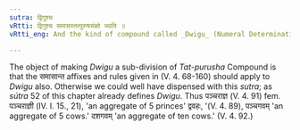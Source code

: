 ```yaml
---
sutra: द्विगुश्च
vRtti: द्विगुश्च समासस्तत्पुरुषसंज्ञो भवति ॥
vRtti_eng: And the kind of compound called _Dwigu_ (Numeral Determinative Compound) is also called _Tat-purusha_.

---
```

The object of making _Dwigu_ a sub-division of _Tat-purusha_ Compound is that the समासान्त affixes and rules given in (V. 4. 68-160) should apply to _Dwigu_ also. Otherwise we could well have dispensed with this _sutra_; as _sútra_ 52 of this chapter already defines _Dwigu_. Thus पञ्चराज्ञ (V. 4. 91) fem. पञ्चराज्ञी (IV. I. 15., 21), 'an aggregate of 5 princes' द्ववहः, '(V. 4. 89), पञ्चगवम् 'an aggregate of 5 cows.' दशगवम् 'an aggregate of ten cows.' (V. 4. 92.)